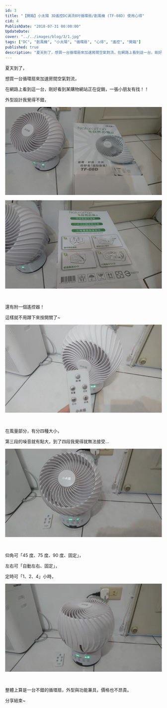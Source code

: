 ```yaml
---
id: 3
title: "【開箱】小太陽 3D遙控DC渦流8吋循環扇/創風機 (TF-08D) 使用心得"
cid: 4
PublishDate: "2018-07-31 00:00:00"
UpdateDate:
cover: "../../images/blog/3/1.jpg"
tags: ["DC", "創風機", "小太陽", "循環扇", "心得", "遙控", "開箱"]
published: true
description: "夏天到了，想買一台循環扇來加速房間空氣對流，在網路上看到這一台，剛好看到某購物網站正在促銷，一張小朋友有找！"
---
```


夏天到了，

想買一台循環扇來加速房間空氣對流，

在網路上看到這一台，剛好看到某購物網站正在促銷，一張小朋友有找！！

外型設計我覺得不錯，

![外盒](../../images/blog/3/1.jpg)

![外盒](../../images/blog/3/2.jpg)

<br/>

還有附一個遙控器！

這樣就不用蹲下來按開關了~

![遙控器](../../images/blog/3/3.jpg)

<br/>

在風量部分，有分四種大小，

第三段的噪音就有點大，到了四段我覺得就無法接受…

![風量](../../images/blog/3/4.jpg)

<br/>

仰角可「45 度、75 度、90 度、固定」，

左右可「自動左右、固定」，

定時可「1、2、4」小時，

![仰角](../../images/blog/3/5.jpg)

<br/>

整體上算是一台不錯的循環扇，外型與功能兼具，價格也不昂貴。

分享結束~
